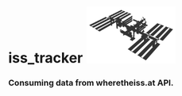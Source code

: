 # iss_tracker <img id="iss_svg" width=180px src="./iss.svg" alt="IssImage">

<h3>
Consuming data from wheretheiss.at API.
</h3>


<p>

</p>



